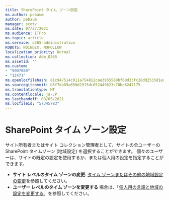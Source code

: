 ```yaml
---
title: SharePoint タイム ゾーン設定
ms.author: pebaum
author: pebaum
manager: scotv
ms.date: 07/27/2021
ms.audience: ITPro
ms.topic: article
ms.service: o365-administration
ROBOTS: NOINDEX, NOFOLLOW
localization_priority: Normal
ms.collection: Adm_O365
ms.assetid: ''
ms.custom:
- "9007080"
- "12471"
ms.openlocfilehash: 81c947514c011a754812cae3955588bf68d33fc28dd2535d1ed3d180cb89a08a
ms.sourcegitcommit: b5f7da89a650d2915dc652449623c78be6247175
ms.translationtype: HT
ms.contentlocale: ja-JP
ms.lasthandoff: 08/05/2021
ms.locfileid: "57345783"
---
```

# <a name="sharepoint-time-zone-settings"></a>SharePoint タイム ゾーン設定

サイト所有者またはサイト コレクション管理者として、サイトの全ユーザーの SharePoint タイムゾーン (地域設定) を選択することができます。 個々のユーザーは、サイトの既定の設定を使用するか、または個人用の設定を指定することができます。 

- **サイト レベルのタイム ゾーンの変更**: [タイム ゾーンまたはその他の地域設定の変更](https://support.microsoft.com/office/change-regional-settings-for-a-site-e9e189c7-16e3-45d3-a090-770be6e83c1a)を参照してください。 
- **ユーザー レベルのタイム ゾーンを変更する** 場合は、「[個人用の言語と地域の設定を変更する](https://support.microsoft.com/office/change-your-personal-language-and-region-settings-caa1fccc-bcdb-42f3-9e5b-45957647ffd7)」を参照してください。 

